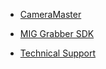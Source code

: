 * [CameraMaster](CameraMaster.md)

* [MIG Grabber SDK](MIG_Grabber_SDK.md)

* [Technical Support](Technical_Support.md)
